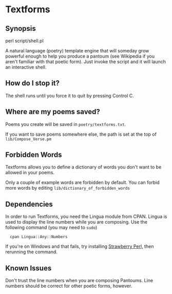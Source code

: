 # Textforms

## Synopsis

   perl script/shell.pl

A natural language (poetry) template engine that will someday grow
powerful enough to help you produce a pantoum (see Wikipedia if you
aren't familiar with that poetic form). Just invoke the script and it
will launch an interactive shell.

## How do I stop it?

The shell runs until you force it to quit by pressing
Control C.

## Where are my poems saved?

Poems you create will be saved in `poetry/textforms.txt`.

If you want to save poems somewhere else, the path is set at the top
of `lib/Compose_Verse.pm`

## Forbidden Words

Textforms allows you to define a dictionary of words you don't want to
be allowed in your poems.  

Only a couple of example words are forbidden by default.  You can
forbid more words by editing `lib/dictionary_of_forbidden_words`

## Dependencies

In order to run Textforms, you need the Lingua module from CPAN.
Lingua is used to display the line numbers while you are composing.
Use the following command (you may need to `sudo`)

      cpan Lingua::Any::Numbers

If you're on Windows and that fails, try installing 
[Strawberry Perl,](http://strawberryperl.com/ "Larry Wall recommends Strawberry Perl for Windows")
then rerunning the command.

## Known Issues

Don't trust the line numbers when you are composing Pantoums.  Line
numbers should be correct for other poetic forms, however.
